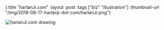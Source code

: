 {:title "harlanJi.com"
 :layout :post
 :tags ["biz" "illustration"]
 :thumbnail-url "/img/2018-08-17-harlanji-dot-com/harlanJi.png"}
 
 ![harlanJi.com drawing](/img/2018-08-17-harlanji-dot-com/harlanJi.png)